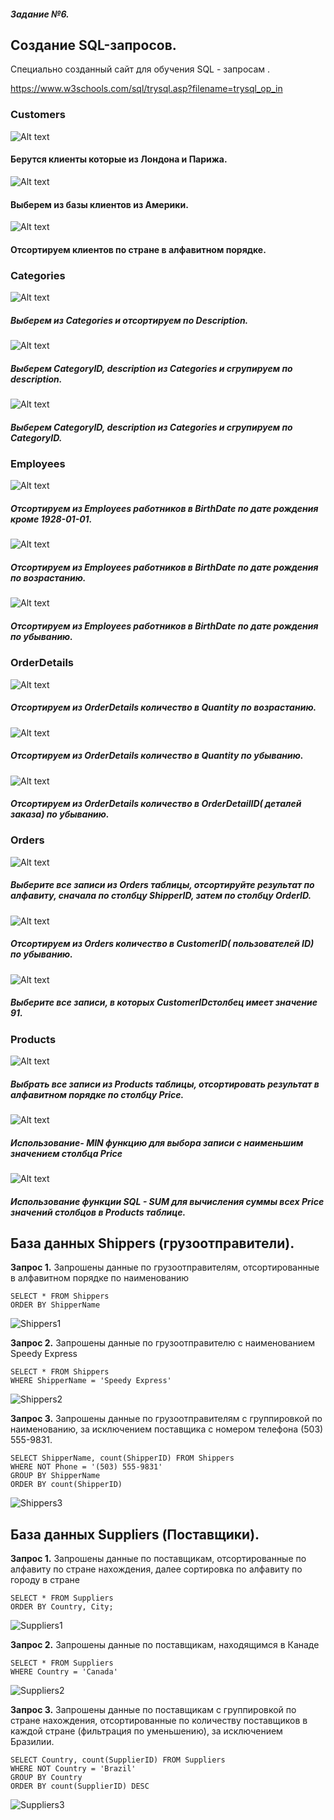 ##### Задание №6.



## Создание SQL-запросов.

Специально созданный сайт для обучения SQL - запросам .

https://www.w3schools.com/sql/trysql.asp?filename=trysql_op_in

### Customers

![Alt text](/misc/images/image1.png)
#### Берутся клиенты которые из Лондона и Парижа.



![Alt text](/misc/images/image-1.1.png)
#### Выберем из базы клиентов из Америки.


![Alt text](/misc/images/image-1.2.png)
#### Отсортируем клиентов по стране в алфавитном порядке.


### Categories

![Alt text](/misc/images/image-1.6.png)
##### Выберем из Categories и отсортируем по Description.



![Alt text](/misc/images/image-7.png)
##### Выберем CategoryID, description из Categories и сгрупируем по description.


![Alt text](/misc/images/image-8.png)
##### Выберем CategoryID, description из Categories и сгрупируем по CategoryID.


### Employees

![Alt text](/misc/images/image-9.png)
##### Отсортируем из Employees работников в BirthDate по дате рождения кроме 1928-01-01.


![Alt text](/misc/images/image-10.png)
##### Отсортируем из Employees работников в BirthDate по дате рождения по возрастанию.


![Alt text](/image-11.png)
##### Отсортируем из Employees работников в BirthDate по дате рождения по убыванию.


### OrderDetails

![Alt text](/image-12.png)
##### Отсортируем из OrderDetails количество в Quantity  по возрастанию.

![Alt text](/image-13.png)

##### Отсортируем из OrderDetails количество в Quantity  по убыванию.

![Alt text](/image-14.png)
##### Отсортируем из OrderDetails количество в OrderDetailID( деталей заказа) по убыванию.


### Orders

![Alt text](/image-15.png)
##### Выберите все записи из Orders таблицы, отсортируйте результат по алфавиту, сначала по столбцу ShipperID, затем по столбцу OrderID.


![Alt text](/image-16.png)
##### Отсортируем из Orders количество в CustomerID( пользователей ID) по убыванию.


![Alt text](/image-17.png)
##### Выберите все записи, в которых CustomerIDстолбец имеет значение 91.


### Products

![Alt text](/image-18.png)
##### Выбрать все записи из Products таблицы, отсортировать результат в алфавитном порядке по столбцу	Price.


![Alt text](/image-19.png)
##### Использование- MIN функцию для выбора записи с наименьшим значением столбца Price


![Alt text](/image-20.png)
##### Использование функции SQL - SUM для вычисления суммы всех Price значений столбцов в Products таблице.


## База данных Shippers (грузоотправители).  

__Запрос 1.__ Запрошены данные по грузоотправителям, отсортированные в алфавитном порядке по наименованию  

```
SELECT * FROM Shippers
ORDER BY ShipperName
```
![Shippers1](Shippers1.png)

__Запрос 2.__ Запрошены данные по грузоотправителю с наименованием Speedy Express

```
SELECT * FROM Shippers
WHERE ShipperName = 'Speedy Express'
```
![Shippers2](Shippers2.png)


__Запрос 3.__ Запрошены данные по грузоотправителям с группировкой по наименованию,  за исключением поставщика с номером телефона (503) 555-9831.

```
SELECT ShipperName, count(ShipperID) FROM Shippers
WHERE NOT Phone = '(503) 555-9831'
GROUP BY ShipperName
ORDER BY count(ShipperID)
```
![Shippers3](Shippers3.png)


## База данных Suppliers (Поставщики).  

__Запрос 1.__ Запрошены данные по поставщикам, отсортированные по алфавиту по стране нахождения, далее сортировка по алфавиту по городу в стране  

```
SELECT * FROM Suppliers  
ORDER BY Country, City;
```
![Suppliers1](Suppliers1.png)    

__Запрос 2.__ Запрошены данные по поставщикам, находящимся в Канаде

```
SELECT * FROM Suppliers 
WHERE Country = 'Canada'
```
![Suppliers2](Suppliers2.png)


__Запрос 3.__ Запрошены данные по поставщикам с группировкой по стране нахождения, отсортированные по количеству поставщиков в каждой стране (фильтрация по уменьшению), за исключением Бразилии.

```
SELECT Country, count(SupplierID) FROM Suppliers
WHERE NOT Country = 'Brazil'
GROUP BY Country
ORDER BY count(SupplierID) DESC
```
![Suppliers3](Suppliers3.png)










